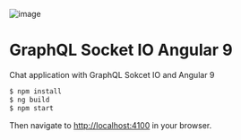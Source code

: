 ![image](https://i.imgur.com/isKgOVA.png)
# GraphQL Socket IO Angular 9
Chat application with GraphQL Sokcet IO and Angular 9


```bash
$ npm install
$ ng build
$ npm start
```

Then navigate to [http://localhost:4100](http://localhost:4100) in your browser.
